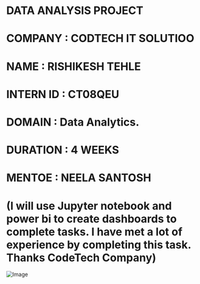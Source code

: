 # DATA ANALYSIS PROJECT
# COMPANY : CODTECH IT SOLUTIOO
# NAME : RISHIKESH TEHLE
# INTERN ID : CT08QEU
# DOMAIN : Data Analytics. 
# DURATION : 4 WEEKS
# MENTOE : NEELA SANTOSH

# (I will use Jupyter notebook and power bi to create dashboards to complete tasks. I have met a lot of experience by completing this task. Thanks CodeTech Company)

![Image](https://github.com/user-attachments/assets/c353a70b-23eb-4343-a98e-cb90a3c0f2cb)
